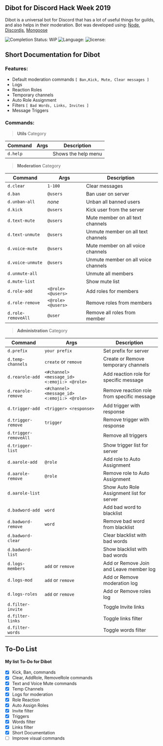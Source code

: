 ## Dibot for Discord Hack Week 2019
Dibot is a universal bot for Discord that has a lot of useful things for guilds, and also helps in their moderation.
Bot was developed using: [Node]([https://nodejs.org/](https://nodejs.org/)), [Discordjs]([https://discord.js.org](https://discord.js.org/)), [Mongoose]([https://mongoosejs.com/](https://mongoosejs.com/))

![Completion Status: WiP](https://img.shields.io/badge/Completion%20Status-Work%20in%20Progress-critical.svg) ![Language: ](https://img.shields.io/github/languages/top/Mirazex/Dibot.svg)  ![license: ](https://img.shields.io/github/license/Mirazex/Dibot.svg)


## Short Documentation for Dibot

### **Features:**
 - Default moderation commands `[ Ban,Kick, Mute, Clear messages ]`
 - Logs
 - Reaction Roles
 - Temporary channels
 - Auto Role Assignment
 - Filters `[ Bad Words, Links, Invites ]`
 - Message Triggers

### **Commands:**
> **Utils** Category

|Command|Args|Description|
|--|--|--|
|`d.help`||Shows the help menu|
> **Moderation** Category

|Command|Args|Description|
|--|--|--|
|`d.clear`| `1-100` |Clear messages|
|`d.ban`| `@users` |Ban user on server|
|`d.unban-all`| *none* |Unban all banned users|
|`d.kick`| `@users` |Kick user from the server|
|`d.text-mute`| `@users` |Mute member on all text channels|
|`d.text-unmute`| `@users` |Unmute member on all text channels|
|`d.voice-mute`| `@users` |Mute member on all voice channels|
|`d.voice-unmute`| `@users` |Unmute member on all voice channels|
|`d.unmute-all`||Unmute all members|
|`d.mute-list`||Show mute list|
|`d.role-add`| `<@role> <@users>` |Add roles for members|
|`d.role-remove`| `<@role> <@users>` |Remove roles from members|
|`d.role-removeAll`| `@user` |Remove all roles from member|
> **Administration** Category

|Command|Args|Description|
|--|--|--|
|`d.prefix`| `your prefix` | Set prefix for server|
|`d.temp-channels` | `create` or `remove` | Create or Remove temporary channels|
|`d.rearole-add`|`<#channel> <message_id> <:emoji:> <@role>`| Add reaction role for specific message |
|`d.rearole-remove`|`<#channel> <message_id> <:emoji:> <@role>`| Remove reaction role from specific message |
|`d.trigger-add` |`<trigger> <response>` | Add trigger with response|
|`d.trigger-remove`|`trigger`| Remove trigger with response|
|`d.trigger-removeAll`|| Remove all triggers|
|`d.trigger-list`|| Show trigger list for server |
|`d.aarole-add`|`@role`| Add role to Auto Assignment|
|`d.aarole-remove`|`@role` |Remove role to Auto Assignment|
|`d.aarole-list`|| Show Auto Role Assignment list for server|
|`d.badword-add`| `word`| Add bad word to blacklist |
|`d.badword-remove`| `word`| Remove bad word from blacklist |
|`d.badword-clear`|| Clear blacklist with bad words |
|`d.badword-list`|| Show blacklist with bad words |
|`d.logs-members`|`add` or `remove` | Add or Remove Join and Leave member log |
|`d.logs-mod`|`add` or `remove` | Add or Remove moderation log |
|`d.logs-roles` |`add` or `remove` |Add or Remove roles log |
|`d.filter-invite` ||Toggle Invite links |
|`d.filter-links`||Toggle links filter |
|`d.filter-words`||Toggle words filter |


## To-Do List
#### **My list To-Do for Dibot**

- [x] Kick, Ban, commands
- [x] Clear, AddRole, RemoveRole commands
- [x] Text and Voice Mute commands
- [x] Temp Channels
- [x] Logs for moderation
- [x] Role Reaction
- [x] Auto Assign Roles
- [x] Invite filter
- [x] Triggers
- [x] Words filter
- [x] Links filter
- [x] Short Documentation
- [ ] Improve visual commands
